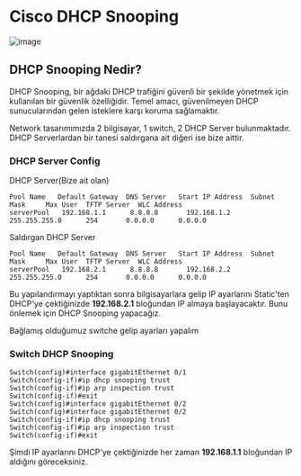 # Cisco DHCP Snooping

![image](https://github.com/ugurcomptech/C-DHCP-SNOOPING/assets/133202238/310e9aa2-9e7b-4907-9abb-532ca393ff97)


## DHCP Snooping Nedir?

DHCP Snooping, bir ağdaki DHCP trafiğini güvenli bir şekilde yönetmek için kullanılan bir güvenlik özelliğidir. Temel amacı, güvenilmeyen DHCP sunucularından gelen isteklere karşı koruma sağlamaktır.

Network tasarımımızda 2 bilgisayar, 1 switch, 2 DHCP Server bulunmaktadır. DHCP Serverlardan bir tanesi saldırgana ait diğeri ise bize aittir.



### DHCP Server Config

DHCP Server(Bize ait olan)

```
Pool Name   Default Gateway  DNS Server   Start IP Address  Subnet Mask     Max User  TFTP Server  WLC Address
serverPool   192.168.1.1      8.8.8.8       192.168.1.2    255.255.255.0      254       0.0.0.0      0.0.0.0
```


Saldırgan DHCP Server

```
Pool Name   Default Gateway  DNS Server   Start IP Address  Subnet Mask     Max User  TFTP Server  WLC Address
serverPool   192.168.2.1      8.8.8.8       192.168.2.2    255.255.255.0      254       0.0.0.0      0.0.0.0
```


Bu yapılandırmayı yaptıktan sonra bilgisayarlara gelip IP ayarlarını Static'ten DHCP'ye çektiğinizde **192.168.2.1**  bloğundan IP almaya başlayacaktır. Bunu önlemek için DHCP Snooping yapacağız.



Bağlamış olduğumuz switche gelip ayarları yapalım

### Switch DHCP Snooping

```
Switch(config)#interface gigabitEthernet 0/1
Switch(config-if)#ip dhcp snooping trust 
Switch(config-if)#ip arp inspection trust 
Switch(config-if)#exit 
Switch(config)#interface gigabitEthernet 0/2
Switch(config)#interface gigabitEthernet 0/2
Switch(config-if)#ip dhcp snooping trust 
Switch(config-if)#ip arp inspection trust 
Switch(config-if)#exit 
```

Şimdi IP ayarlarını DHCP'ye çektiğinizde her zaman **192.168.1.1** bloğundan IP aldığını göreceksiniz.






